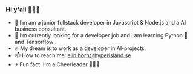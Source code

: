 ### Hi y'all 🙋🏼‍♀️

- 🔭 I’m am a junior fullstack developer in Javascript & Node.js and a AI business consultant.
- 🌱 I’m currently looking for a developer job and i am learning Python 🐍 and Tensorflow .
- 🔥 My dream is to work as a developer in AI-projects.
- 📫 How to reach me: elin.horn@hyperisland.se
- ⚡ Fun fact: I'm a Cheerleader 🤸🏼‍♀️ 
